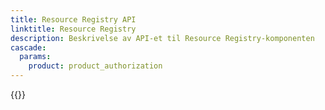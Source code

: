 ```yaml
---
title: Resource Registry API
linktitle: Resource Registry
description: Beskrivelse av API-et til Resource Registry-komponenten
cascade:
  params:
    product: product_authorization
---
```


{{<children />}}